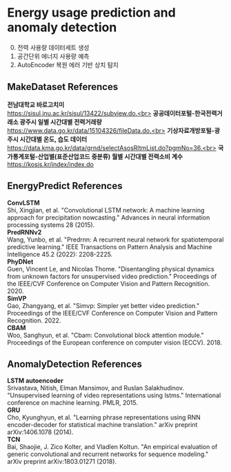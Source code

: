# Energy usage prediction and anomaly detection
0. 전력 사용량 데이터세트 생성<br>
1. 공간단위 에너지 사용량 예측<br>
2. AutoEncoder 복원 에러 기반 상치 탐지<br>

## MakeDataset References
**전남대학교 바로고치미**<br>
https://sisul.jnu.ac.kr/sisul/13422/subview.do.<br>
**공공데이터포털-한국전력거래소 광주시 일별 시간대별 전력거래량**<br>
https://www.data.go.kr/data/15104326/fileData.do.<br>
**기상자료개방포털-광주시 시간대별 온도, 습도 데이터**<br>
https://data.kma.go.kr/data/grnd/selectAsosRltmList.do?pgmNo=36.<br>
**국가통계포털-산업별(표준산업코드 중분류) 월별 시간대별 전력소비 계수**<br>
https://kosis.kr/index/index.do<br>

## EnergyPredict References
**ConvLSTM**<br>
Shi, Xingjian, et al. "Convolutional LSTM network: A machine learning approach for precipitation nowcasting." Advances in neural information processing systems 28 (2015).<br>
**PredRNNv2**<br>
Wang, Yunbo, et al. "Predrnn: A recurrent neural network for spatiotemporal predictive learning." IEEE Transactions on Pattern Analysis and Machine Intelligence 45.2 (2022): 2208-2225.<br>
**PhyDNet**<br>
Guen, Vincent Le, and Nicolas Thome. "Disentangling physical dynamics from unknown factors for unsupervised video prediction." Proceedings of the IEEE/CVF Conference on Computer Vision and Pattern Recognition. 2020.<br>
**SimVP**<br>
Gao, Zhangyang, et al. "Simvp: Simpler yet better video prediction." Proceedings of the IEEE/CVF Conference on Computer Vision and Pattern Recognition. 2022.<br>
**CBAM**<br>
Woo, Sanghyun, et al. "Cbam: Convolutional block attention module." Proceedings of the European conference on computer vision (ECCV). 2018.<br>

## AnomalyDetection References
**LSTM autoencoder**<br>
Srivastava, Nitish, Elman Mansimov, and Ruslan Salakhudinov. "Unsupervised learning of video representations using lstms." International conference on machine learning. PMLR, 2015.<br>
**GRU**<br>
Cho, Kyunghyun, et al. "Learning phrase representations using RNN encoder-decoder for statistical machine translation." arXiv preprint arXiv:1406.1078 (2014).<br>
**TCN**<br>
Bai, Shaojie, J. Zico Kolter, and Vladlen Koltun. "An empirical evaluation of generic convolutional and recurrent networks for sequence modeling." arXiv preprint arXiv:1803.01271 (2018).<br>

